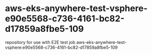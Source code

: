 # aws-eks-anywhere-test-vsphere-e90e5568-c736-4161-bc82-d17859a8fbe5-109
repository for use with E2E test job aws-eks-anywhere-test-vsphere:e90e5568-c736-4161-bc82-d17859a8fbe5-109
